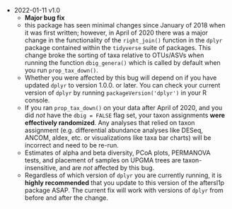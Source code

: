 * 2022-01-11 v1.0
	* **Major bug fix**
	* this package has seen minimal changes since January of 2018 when it was
	first written; however, in April of 2020 there was a major change in the
	functionality of the `right_join()` function in the `dplyr` package
	contained within the `tidyverse` suite of packages.	This change broke the 
	sorting of taxa relative to OTUs/ASVs when running the 	function 
	`dbig_genera()` which is called by default when you run	`prop_tax_down()`. 
	* Whether you were affected by this bug will depend on if you have
	updated `dplyr` to version 1.0.0. or later. You can check your current
	version of `dplyr` by running `packageVersion('dplyr')` in your R console.
	* If you ran `prop_tax_down()` on your data after April of 2020, and you did
	_not_ have the `dbig = FALSE` flag set, your taxon assignments **were
	effectively randomized**. Any analyses that relied on taxon assignment
	(e.g. differential abundance analyses like DESeq, ANCOM, aldex, etc. or
	visualizations like taxa bar charts) will be incorrect and need to be
	re-run.
	* Estimates of alpha and beta diversity, PCoA plots, PERMANOVA tests, and 
	placement of samples on	UPGMA trees are taxon-insensitive, and are _not_ 
	affected by this bug.
	* Regardless of which version of `dplyr` you are currently running, it is 
	**highly recommended** that you update to this version of the aftersl1p 
	package ASAP. The current fix will work with versions of `dplyr` from before
	and after the change.
